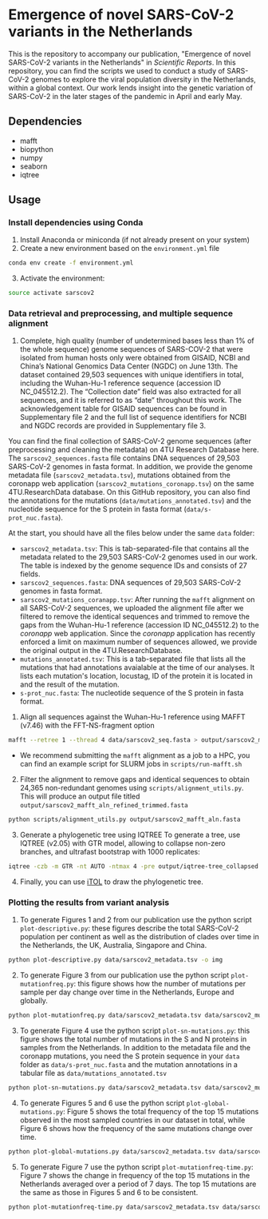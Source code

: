 # Emergence of novel SARS-CoV-2 variants in the Netherlands
This is the repository to accompany our publication, "Emergence of novel SARS-CoV-2 variants in the Netherlands" in *Scientific Reports*. In this repository, you can find the scripts we used to conduct a study of SARS-CoV-2 genomes to explore the viral population diversity in the Netherlands, within a global context. Our work lends insight into the genetic variation of SARS-CoV-2 in the later stages of the pandemic in April and early May.

## Dependencies
- mafft
- biopython
- numpy
- seaborn
- iqtree

## Usage
### Install dependencies using Conda
1. Install Anaconda or miniconda (if not already present on your system)
2. Create a new environment based on the `environment.yml` file
```bash
conda env create -f environment.yml
```
3. Activate the environment:
```bash
source activate sarscov2
```

### Data retrieval and preprocessing, and multiple sequence alignment
1. Complete, high quality (number of undetermined bases less than 1% of the whole sequence) genome sequences of SARS-COV-2 that were isolated from human hosts only were obtained from GISAID, NCBI and China’s National Genomics Data Center (NGDC) on June 13th. The dataset contained 29,503 sequences with unique identifiers in total, including the Wuhan-Hu-1 reference sequence (accession ID NC_045512.2). The “Collection date” field was also extracted for all sequences, and it is referred to as “date” throughout this work. The acknowledgement table for GISAID sequences can be found in Supplementary file 2 and the full list of sequence identifiers for NCBI and NGDC records are provided in Supplementary file 3.

You can find the final collection of SARS-CoV-2 genome sequences (after preprocessing and cleaning the metadata) on 4TU Research Database here. The `sarscov2_sequences.fasta` file contains DNA sequences of 29,503 SARS-CoV-2 genomes in fasta format. In addition, we provide the genome metadata file (`sarscov2_metadata.tsv`), mutations obtained from the coronapp web application (`sarscov2_mutations_coronapp.tsv`) on the same 4TU.ResearchData database. On this GitHub repository, you can also find the annotations for the mutations (`data/mutations_annotated.tsv`) and the nucleotide sequence for the S protein in fasta format (`data/s-prot_nuc.fasta`).

At the start, you should have all the files below under the same `data` folder:

- `sarscov2_metadata.tsv`: This is tab-separated-file that contains all the metadata related to the 29,503 SARS-CoV-2 genomes used in our work. The table is indexed by the genome sequence IDs and consists of 27 fields. 
- `sarscov2_sequences.fasta`: DNA sequences of 29,503 SARS-CoV-2 genomes in fasta format.
- `sarscov2_mutations_coranapp.tsv`: After running the `mafft` alignment on all SARS-CoV-2 sequences, we uploaded the alignment file after we filtered to remove the identical sequences and trimmed to remove the gaps from the Wuhan-Hu-1 reference (accession ID NC_045512.2) to the *coronapp* web application. Since the *coronapp* application has recently enforced a limit on maximum number of sequences allowed, we provide the original output in the 4TU.ResearchDatabase.
- `mutations_annotated.tsv`: This is a tab-separated file that lists all the mutations that had annotations avaialable at the time of our analyses. It lists each mutation's location, locustag, ID of the protein it is located in and the result of the mutation.
- `s-prot_nuc.fasta`: The nucleotide sequence of the S protein in fasta format.


1. Align all sequences against the Wuhan-Hu-1 reference using MAFFT (v7.46) with the FFT-NS-fragment option
```bash
mafft --retree 1 --thread 4 data/sarscov2_seq.fasta > output/sarscov2_mafft_aln.fasta
```
- We recommend submitting the `mafft` alignment as a job to a HPC, you can find an example script for SLURM jobs in `scripts/run-mafft.sh`
2. Filter the alignment to remove gaps and identical sequences to obtain 24,365 non-redundant genomes using `scripts/alignment_utils.py`. This will produce an output file titled `output/sarscov2_mafft_aln_refined_trimmed.fasta`
```bash
python scripts/alignment_utils.py output/sarscov2_mafft_aln.fasta
```
3. Generate a phylogenetic tree using IQTREE To generate a tree, use IQTREE (v2.05) with GTR model, allowing to collapse non-zero branches, and ultrafast bootstrap with 1000 replicates:
```bash
iqtree -czb -m GTR -nt AUTO -ntmax 4 -pre output/iqtree-tree_collapsed -s output/sarscov2_mafft_aln_refined_trimmed.fasta -seed 1 -v
```
4. Finally, you can use [iTOL](https://itol.embl.de/) to draw the phylogenetic tree.


### Plotting the results from variant analysis
1. To generate Figures 1 and 2 from our publication use the python script `plot-descriptive.py`: these figures describe the total SARS-CoV-2 population per continent as well as the distribution of clades over time in the Netherlands, the UK, Australia, Singapore and China.
```bash
python plot-descriptive.py data/sarscov2_metadata.tsv -o img
```

2. To generate Figure 3 from our publication use the python script `plot-mutationfreq.py`: this figure shows how the number of mutations per sample per day change over time in the Netherlands, Europe and globally.
```bash
python plot-mutationfreq.py data/sarscov2_metadata.tsv data/sarscov2_mutations_coronapp.tsv -o img
```

3. To generate Figure 4 use the python script `plot-sn-mutations.py`: this figure shows the total number of mutations in the S and N proteins in samples from the Netherlands. In addition to the metadata file and the coronapp mutations, you need the S protein sequence in your `data` folder as `data/s-prot_nuc.fasta` and the mutation annotations in a tabular file as `data/mutations_annotated.tsv`
```bash
python plot-sn-mutations.py data/sarscov2_metadata.tsv data/sarscov2_mutations_coronapp.tsv -o img
```

4. To generate Figures 5 and 6 use the python script `plot-global-mutations.py`: Figure 5 shows the total frequency of the top 15 mutations observed in the most sampled countries in our dataset in total, while Figure 6 shows how the frequency of the same mutations change over time.
```bash
python plot-global-mutations.py data/sarscov2_metadata.tsv data/sarscov2_mutations_coronapp.tsv -o img
```

5. To generate Figure 7 use the python script `plot-mutationfreq-time.py`: Figure 7 shows the change in frequency of the top 15 mutations in the Netherlands averaged over a period of 7 days. The top 15 mutations are the same as those in Figures 5 and 6 to be consistent.
```bash
python plot-mutationfreq-time.py data/sarscov2_metadata.tsv data/sarscov2_mutations_coronapp.tsv -o img
```